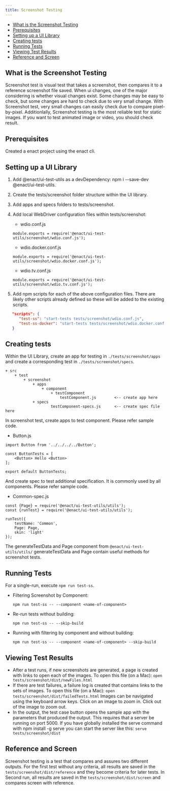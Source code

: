 ```yaml
---
title: Screenshot Testing
---
```

<nav role="navigation" class="page-toc">

- [What is the Screenshot Testing](#what-is-the-screenshot-testing)
- [Prerequisites](#prerequisites)
- [Setting up a UI Library](#setting-up-a-ui-library)
- [Creating tests](#creating-tests)
- [Running Tests](#running-tests)
- [Viewing Test Results](#viewing-test-results)
- [Reference and Screen](#reference-and-screen)

</nav>

## What is the Screenshot Testing
Screenshot test is visual test that takes a screenshot, then compares it to a reference screenshot file saved. When ui changes, one of the major considering is whether visual changes exist. Some changes may be easy to check, but some changes are hard to check due to very small change. With Screenshot test, very small changes can easily check due to compare pixel-by-pixel. Additionlally, Screenshot testing is the most reliable test for static images. If you want to test animated image or video, you should check result.

## Prerequisites
Created a enact project using the enact cli.

## Setting up a UI Library
1. Add @enact/ui-test-utils as a devDependency: npm i --save-dev @enact/ui-test-utils.

2. Create the tests/screenshot folder structure within the UI library.

3. Add apps and specs folders to tests/screenshot.

4. Add local WebDriver configuration files within tests/screenshot:

	- wdio.conf.js 
	```JS
	module.exports = require('@enact/ui-test-utils/screenshot/wdio.conf.js');
	```

	- wdio.docker.conf.js
	```JS
	module.exports = require('@enact/ui-test-utils/screenshot/wdio.docker.conf.js');
	```

	- wdio.tv.conf.js
	```JS
	module.exports = require('@enact/ui-test-utils/screenshot/wdio.tv.conf.js');
	```

5. Add npm scripts for each of the above configuration files. There are likely other scripts already defined so these will be added to the existing scripts.
```JSON
   "scripts": {
	  "test-ss": "start-tests tests/screenshot/wdio.conf.js",
	  "test-ss-docker": "start-tests tests/screenshot/wdio.docker.conf.js",
   }
```

## Creating tests
Within the UI Library, create an app for testing in `./tests/screenshot/apps` and create a corresponding test in `./tests/screenshot/specs`.

	+ src
		+ test
			+ screenshot
				+ apps
					+ component
						+ testComponent
							testComponent.js		<-- create app here
				+ specs
						testComponent-specs.js		<-- create spec file here

In screenshot test, create apps to test component. Please refer sample code.
* Button.js

```JS
import Button from '../../../../Button';

const ButtonTests = [
	<Button> Hello <Button>
];

export default ButtonTests;
```
And create spec to test additional specification. It is commonly used by all components. Please refer sample code.
* Common-spec.js

```JS
const {Page} = require('@enact/ui-test-utils/utils');
const {runTest} = require('@enact/ui-test-utils/utils');

runTest({
	testName: 'Common',
	Page: Page,
	skin: 'light'
});
```
The generateTestData and Page component from `@enact/ui-test-utils/utils/` generateTestData and Page contain useful methods for screenshot tests.

## Running Tests
For a single-run, execute `npm run test-ss`. 

* Filtering Screenshot by Component:

	`npm run test-ss -- --component <name-of-component>`

* Re-run tests without building:

	`npm run test-ss -- --skip-build`

* Running with filtering by component and without building:

	`npm run test-ss -- --component <name-of-component> --skip-build`

## Viewing Test Results
* After a test runs, if new screenshots are generated, a page is created with links to open each of the images. To open this file (on a Mac): `open tests/screenshot/dist/newFiles.html`
* If there are test failures, a failure log is created that contains links to the sets of images. To open this file (on a Mac): `open tests/screenshot/dist/failedTests.html`
Images can be navigated using the keyboard arrow keys. Click on an image to zoom in. Click out of the image to zoom out.
* In the output, the test case button opens the sample app with the parameters that produced the output. This requires that a server be running on port 5000. If you have globally installed the serve command with npm install -g serve you can start the server like this: `serve tests/screenshot/dist`

## Reference and Screen
Screenshot testing is a test that compares and assures two different outputs. For the first test without any criteria, all results are saved in the `tests/screenshot/dist/reference` and they become criteria for later tests. In Second run, all results are saved in the `tests/screenshot/dist/screen` and compares screen with reference.